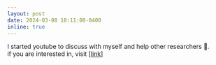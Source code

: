 ```yaml
---
layout: post
date: 2024-03-08 18:11:00-0400
inline: true
---
```


I started youtube to discuss with myself and help other researchers 🙂.
<br>if you are interested in, visit  [[link](https://www.youtube.com/channel/UCa2EIutUehVQjoKcUGVV2Ig)]

